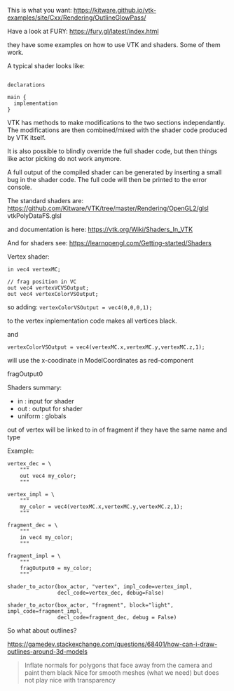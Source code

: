 This is what you want: https://kitware.github.io/vtk-examples/site/Cxx/Rendering/OutlineGlowPass/



Have a look at FURY: https://fury.gl/latest/index.html

they have some examples on how to use VTK and shaders.
Some of them work.


A typical shader looks like:
```

declarations 

main {
  implementation
}

```

VTK has methods to make modifications to the two sections independantly. The modifications are then combined/mixed with the shader code produced by VTK itself.

It is also possible to blindly override the full shader code, but then things like actor picking do not work anymore.

A full output of the compiled shader can be generated by inserting a small bug in the shader code. The full code will then be printed to the error console.

The standard shaders are: https://github.com/Kitware/VTK/tree/master/Rendering/OpenGL2/glsl
vtkPolyDataFS.glsl

and documentation is here: https://vtk.org/Wiki/Shaders_In_VTK

And for shaders see: https://learnopengl.com/Getting-started/Shaders


Vertex shader:
```
in vec4 vertexMC;

// frag position in VC
out vec4 vertexVCVSOutput;
out vec4 vertexColorVSOutput;
```


so adding: 
`vertexColorVSOutput = vec4(0,0,0,1); `

to the vertex inplementation code makes all vertices black.

and 

`vertexColorVSOutput = vec4(vertexMC.x,vertexMC.y,vertexMC.z,1);`

will use the x-coodinate in ModelCoordinates as red-component


fragOutput0


Shaders summary:

- in  : input for shader
- out : output for shader
- uniform : globals

out of vertex will be linked to in of fragment if they have the same name and type

Example:
```
vertex_dec = \
    """
    out vec4 my_color;
    """

vertex_impl = \
    """
    my_color = vec4(vertexMC.x,vertexMC.y,vertexMC.z,1);
    """

fragment_dec = \
    """
    in vec4 my_color;
    """

fragment_impl = \
    """
    fragOutput0 = my_color;
    """

shader_to_actor(box_actor, "vertex", impl_code=vertex_impl,
                decl_code=vertex_dec, debug=False)

shader_to_actor(box_actor, "fragment", block="light", impl_code=fragment_impl,
                decl_code=fragment_dec, debug = False)
```


So what about outlines?

https://gamedev.stackexchange.com/questions/68401/how-can-i-draw-outlines-around-3d-models

> Inflate normals for polygons that face away from the camera and paint them black
> Nice for smooth meshes (what we need) but does not play nice with transparency


